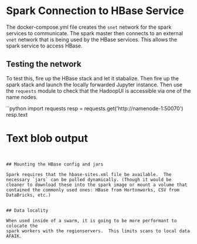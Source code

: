 # Spark Connection to HBase Service

The docker-compose.yml file creates the `snet` network for the spark services
to communicate.  The spark master then connects to an external `vnet` network
that is being used by the HBase services.  This allows the spark service to
access HBase.


## Testing the network

To test this, fire up the HBase stack and let it stabalize.  Then fire up the
spark stack and launch the locally forwarded Jupyter instance.  Then use the
`requests` module to check that the HadoopUI is accessible via one of the name
nodes.

``python
import requests
resp = requests.get('http://namenode-1:50070')
resp.text

# Text blob output
```


## Mounting the HBase config and jars

Spark requires that the hbase-sites.xml file be available.  The necessary `jars` can be pulled dynamically. (Though it would be cleaner to download these into the spark image or mount a volume that contained the commonly used ones: HBase from Hortonworks, CSV from DataBricks, etc.)


## Data locality

When used inside of a swarm, it is going to be more performant to colocate the
spark workers with the regionservers.  This limits scans to local data AFAIK.
